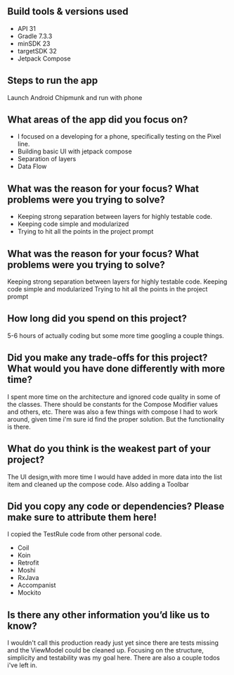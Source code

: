 ## Build tools & versions used

- API 31
- Gradle 7.3.3
- minSDK 23
- targetSDK 32
- Jetpack Compose

## Steps to run the app

Launch Android Chipmunk and run with phone

## What areas of the app did you focus on?

- I focused on a developing for a phone, specifically testing on the Pixel line.
- Building basic UI with jetpack compose 
- Separation of layers
- Data Flow

## What was the reason for your focus? What problems were you trying to solve?

- Keeping strong separation between layers for highly testable code. 
- Keeping code simple and modularized 
- Trying to hit all the points in the project prompt

## What was the reason for your focus? What problems were you trying to solve?

Keeping strong separation between layers for highly testable code. Keeping code simple and
modularized Trying to hit all the points in the project prompt

## How long did you spend on this project?

5-6 hours of actually coding but some more time googling a couple things.

## Did you make any trade-offs for this project? What would you have done differently with more time?

I spent more time on the architecture and ignored code quality in some of the classes. There should
be constants for the Compose Modifier values and others, etc. There was also a few things with
compose I had to work around, given time i'm sure id find the proper solution. But the functionality
is there.

## What do you think is the weakest part of your project?

The UI design,with more time I would have added in more data into the list item and cleaned up the
compose code. Also adding a Toolbar

## Did you copy any code or dependencies? Please make sure to attribute them here!

I copied the TestRule code from other personal code.

- Coil
- Koin
- Retrofit
- Moshi
- RxJava
- Accompanist
- Mockito

## Is there any other information you’d like us to know?

I wouldn't call this production ready just yet since there are tests missing and the ViewModel could
be cleaned up. Focusing on the structure, simplicity and testability was my goal here. There are
also a couple todos i've left in.